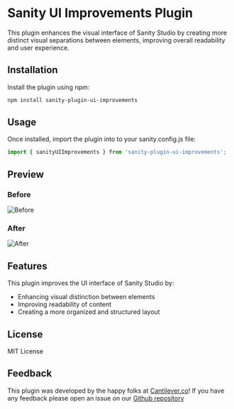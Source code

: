 # Sanity UI Improvements Plugin

This plugin enhances the visual interface of Sanity Studio by creating more distinct visual separations between elements, improving overall readability and user experience.

## Installation

Install the plugin using npm:

```bash
npm install sanity-plugin-ui-improvements
```

## Usage

Once installed, import the plugin into to your sanity.config.js file:

```js
import { sanityUIImprovements } from 'sanity-plugin-ui-improvements';
```

## Preview

### Before
![Before](https://github.com/user-attachments/assets/58990e2e-0ffc-42b6-bc76-659a60772324)

### After
![After](https://github.com/user-attachments/assets/c4d801aa-f272-478f-be09-644cb3b5aad2)


## Features

This plugin improves the UI interface of Sanity Studio by:

- Enhancing visual distinction between elements
- Improving readability of content
- Creating a more organized and structured layout

## License

MIT License

## Feedback

This plugin was developed by the happy folks at [Cantilever.co](https://www.cantilever.co/)! If you have any feedback please open an issue on our [Github repository](https://github.com/Cantilever/sanity-plugin-ui-improvements/issues)
